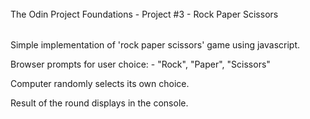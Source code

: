 ######
The Odin Project Foundations - Project #3 - Rock Paper Scissors
######

Simple implementation of 'rock paper scissors' game using javascript.

Browser prompts for user choice:
    - "Rock", "Paper", "Scissors"

Computer randomly selects its own choice.

Result of the round displays in the console.
